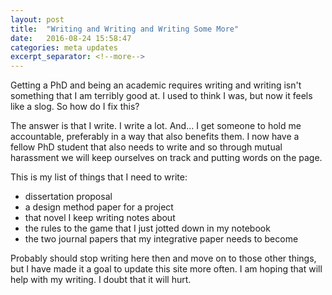```yaml
---
layout: post
title:  "Writing and Writing and Writing Some More"
date:   2016-08-24 15:58:47
categories: meta updates
excerpt_separator: <!--more-->
---
```

Getting a PhD and being an academic requires writing and writing isn't
something that I am terribly good at. I used to think I was, but now it feels
like a slog. So how do I fix this?

The answer is that I write. I write a lot. And... I get someone to hold me
accountable, preferably in a way that also benefits them. I now have a fellow
PhD student that also needs to write and so through mutual harassment we will
keep ourselves on track and putting words on the page.

This is my list of things that I need to write:
- dissertation proposal
- a design method paper for a project
- that novel I keep writing notes about
- the rules to the game that I just jotted down in my notebook
- the two journal papers that my integrative paper needs to become

Probably should stop writing here then and move on to those other things, but I
have made it a goal to update this site more often. I am hoping that will help
with my writing. I doubt that it will hurt.

